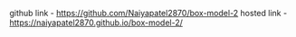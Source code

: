 github link -  https://github.com/Naiyapatel2870/box-model-2
hosted link -  https://naiyapatel2870.github.io/box-model-2/
